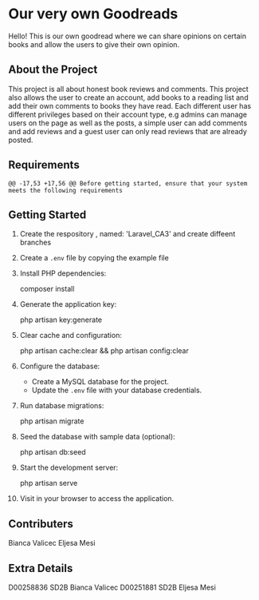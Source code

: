 # Our very own Goodreads

Hello! This is our own goodread where we can share opinions on certain books and allow the users to give their own opinion.

## About the Project

This project is all about honest book reviews and comments. This project also allows the user to create an account, add books to a reading list and add their own comments to books they have read. Each different user has different privileges based on their account type, e.g admins can manage users on the page as well as the posts, a simple user can add comments and add reviews and a guest user can only read reviews that are already posted.

## Requirements

	@@ -17,53 +17,56 @@ Before getting started, ensure that your system meets the following requirements

## Getting Started

1. Create the respository ,
 named: 'Laravel_CA3'
and create diffeent branches

2. Create a `.env` file by copying the example file


3. Install PHP dependencies:

   composer install


4. Generate the application key:

   php artisan key:generate


5. Clear cache and configuration:

   php artisan cache:clear && php artisan config:clear


6. Configure the database:
   - Create a MySQL database for the project.
   - Update the `.env` file with your database credentials.

7. Run database migrations:

   php artisan migrate


8. Seed the database with sample data (optional):

   php artisan db:seed


9. Start the development server:

   php artisan serve


10. Visit  in your browser to access the application.

## Contributers
Bianca Valicec
Eljesa Mesi

## Extra Details
D00258836 SD2B Bianca Valicec
D00251881 SD2B Eljesa Mesi